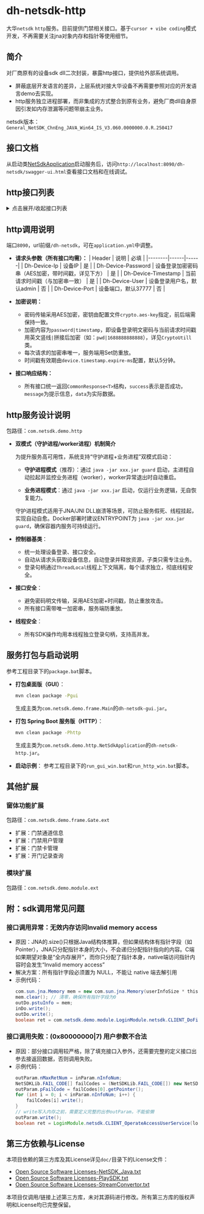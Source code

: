 # dh-netsdk-http
大华`netsdk` `http`服务。目前提供门禁相关接口。基于`cursor + vibe coding`模式开发，不再需要关注jna对象内存和指针等使用细节。

## 简介
对厂商原有的设备sdk dll二次封装，暴露http接口，提供给外部系统调用。
+ 屏蔽底层开发语言的差异，上层系统对接大华设备不再需要参照对应的开发语言demo去实现。
+ http服务独立进程部署，而非集成的方式整合到原有业务，避免厂商dll自身原因引发如内存泄漏等问题带崩主业务。   

netsdk版本：`General_NetSDK_ChnEng_JAVA_Win64_IS_V3.060.0000000.0.R.250417`

## 接口文档
从启动类[NetSdkApplication](src/main/java/com/netsdk/demo/http/NetSdkApplication.java)启动服务后，访问`http://localhost:8090/dh-netsdk/swagger-ui.html`查看接口文档和在线调试。

## http接口列表
<details>
<summary>点击展开/收起接口列表</summary>

| URL | 接口名称 | 说明 |
|-----|----------|------|
| POST /gate/insertCard | 添加卡 | 支持多门通道 |
| POST /gate/insertCardByService | 服务方式添加卡 | 无需传门禁通道和有效期，人员侧已绑定 |
| POST /gate/findCardList | 查询卡片列表 | 支持按卡号和用户ID查询 |
| GET /gate/getAccessChannelCount | 获取门禁通道数量 | 返回门禁通道数量 |
| POST /gate/getAccessChannelInfo | 获取单个门禁通道信息 | 根据通道号获取门禁通道信息 |
| POST /gate/getAllAccessChannelInfo | 获取所有门禁通道信息 | 根据通道数量获取所有门禁通道信息 |
| POST /gate/getOpenDoorRecords | 分页查询开门记录 | 带分页参数，返回开门记录列表 |
| POST /gate/getOpenDoorRecordCount | 获取开门记录总数 | 根据条件统计开门记录总数 |
| POST /gate/openDoor | 开门 | 门禁控制：开门 |
| POST /gate/closeDoor | 关门 | 门禁控制：关门 |
| POST /gate/alwaysOpenDoor | 常开 | 门禁控制：常开 |
| POST /gate/alwaysCloseDoor | 常闭 | 门禁控制：常闭 |
| POST /gate/addOrUpdateUser | 新增或修改用户 | 新增或修改门禁用户 |
| POST /gate/deleteUser | 删除用户 | 根据用户ID删除门禁用户 |
| POST /gate/clearAllUsers | 清空所有用户 | 清空门禁设备所有用户 |
| POST /gate/getUserRecords | 查询用户信息列表 | 分页查询门禁用户信息 |
| POST /gate/getUserRecordsCount | 查询用户总数 | 查询门禁用户总数 |

</details>

## http调用说明
端口`8090`，url前缀`/dh-netsdk`，可在`application.yml`中调整。
- **请求头参数（所有接口均需）：**
  | Header | 说明 | 必填 |
  |--------|------|------|
  | Dh-Device-Ip | 设备IP | 是 |
  | Dh-Device-Password | 设备登录加密密码串（AES加密，带时间戳，详见下方） | 是 |
  | Dh-Device-Timestamp | 当前请求时间戳（与加密串一致） | 是 |
  | Dh-Device-User | 设备登录用户名，默认admin | 否 |
  | Dh-Device-Port | 设备端口，默认37777 | 否 |

- **加密说明：**
  - 密码传输采用AES加密，密钥由配置文件`crypto.aes-key`指定，前后端需保持一致。
  - 加密内容为`password|timestamp`，即设备登录明文密码与当前请求时间戳用英文竖线`|`拼接后加密（如：`pwd|1688888888888`），详见`CryptoUtill`类。
  - 每次请求的加密串唯一，服务端用Set防重放。
  - 时间戳有效期由`device.timestamp.expire-ms`配置，默认5分钟。

- **接口响应结构：**
  - 所有接口统一返回`CommonResponse<T>`结构，`success`表示是否成功，`message`为提示信息，`data`为实际数据。

## http服务设计说明
包路径：`com.netsdk.demo.http`

- **双模式（守护进程/worker进程）机制简介**

  为提升服务高可用性，系统支持“守护进程+业务进程”双模式启动：

  - **守护进程模式**（推荐）：通过 `java -jar xxx.jar guard` 启动，主进程自动拉起并监控业务进程（worker），worker异常退出时自动重启。

  - **业务进程模式**：通过 `java -jar xxx.jar` 启动，仅运行业务逻辑，无自恢复能力。   

  守护进程模式适用于JNA/JNI DLL崩溃等场景，可防止服务假死、线程挂起，实现自动自愈。Docker部署时建议ENTRYPOINT为 `java -jar xxx.jar guard`，确保容器内服务可持续运行。

- **控制器基类**：
  - 统一处理设备登录、接口安全。
  - 自动从请求头获取设备信息，自动登录并释放资源，子类只需专注业务。
  - 登录句柄通过`ThreadLocal`线程上下文隔离，每个请求独立，彻底线程安全。
- **接口安全**：
  - 避免密码明文传输，采用AES加密+时间戳，防止重放攻击。
  - 所有接口需带唯一加密串，服务端防重放。
- **线程安全**：
  - 所有SDK操作均用本线程独立登录句柄，支持高并发。

## 服务打包与启动说明
参考工程目录下的`package.bat`脚本。
- **打包桌面版（GUI）**：
  ```sh
  mvn clean package -Pgui
  ```
  生成主类为`com.netsdk.demo.frame.Main`的`dh-netsdk-gui.jar`。
  
- **打包 Spring Boot 服务版（HTTP）**：
  ```sh
  mvn clean package -Phttp
  ```
  生成主类为`com.netsdk.demo.http.NetSdkApplication`的`dh-netsdk-http.jar`。

- **启动示例**：
参考工程目录下的`run_gui_win.bat`和`run_http_win.bat`脚本。

## 其他扩展
### 窗体功能扩展
包路径：`com.netsdk.demo.frame.Gate.ext`   
+ 扩展：门禁通道信息
+ 扩展：门禁用户管理
+ 扩展：门禁卡管理
+ 扩展：开门记录查询

### 模块扩展
包路径：`com.netsdk.demo.module.ext`

## 附：sdk调用常见问题
### 接口调用异常：无效内存访问Invalid memory access
- 原因：JNA的.size()只根据Java结构体推算，但如果结构体有指针字段（如 Pointer），JNA只分配指针本身的大小，不会递归分配指针指向的内容。C端如果期望对象是“全内存展开”，而你只分配了指针本身，native端访问指针内容时会发生“Invalid memory access”   
- 解决方案：所有指针字段必须置为 NULL，不能让 native 端去解引用   
- 示例代码：
  ```java
  com.sun.jna.Memory mem = new com.sun.jna.Memory(userInfoSize * thisBatch);
  mem.clear(); // 清零，确保所有指针字段为0
  outDo.pstuInfo = mem;
  inDo.write();
  outDo.write();
  boolean ret = com.netsdk.demo.module.LoginModule.netsdk.CLIENT_DoFindUserInfo(findHandle, inDo, outDo, 5000);
  ```
### 接口调用失败：(0x80000000|7) 用户参数不合法
- 原因：部分接口调用较严格，除了填充接口入参外，还需要完整的定义接口出参去接返回数据，否则调用失败。
- 示例代码：
  ```java
  outParam.nMaxRetNum = inParam.nInfoNum;
  NetSDKLib.FAIL_CODE[] failCodes = (NetSDKLib.FAIL_CODE[]) new NetSDKLib.FAIL_CODE().toArray(inParam.nInfoNum);
  outParam.pFailCode = failCodes[0].getPointer();
  for (int i = 0; i < inParam.nInfoNum; i++) {
      failCodes[i].write();
  }
  // write写入内存之前，需要定义完整的出参outParam，不能偷懒
  outParam.write();
  boolean ret = LoginModule.netsdk.CLIENT_OperateAccessUserService(loginHandle, NetSDKLib.NET_EM_ACCESS_CTL_USER_SERVICE.NET_EM_ACCESS_CTL_USER_SERVICE_INSERT, inParam.getPointer(), outParam.getPointer(), 5000); 
  ```
  
## 第三方依赖与License
本项目依赖的第三方库及其License详见`doc/`目录下的License文件：
- [Open Source Software Licenses-NetSDK_Java.txt](doc/Open%20Source%20Software%20Licenses-NetSDK_Java.txt)
- [Open Source Software Licenses-PlaySDK.txt](doc/Open%20Source%20Software%20Licenses-PlaySDK.txt)
- [Open Source Software Licenses-StreamConvertor.txt](doc/Open%20Source%20Software%20Licenses-StreamConvertor.txt)   

本项目仅调用/链接上述第三方库，未对其源码进行修改。所有第三方库的版权声明和License均已完整保留。  